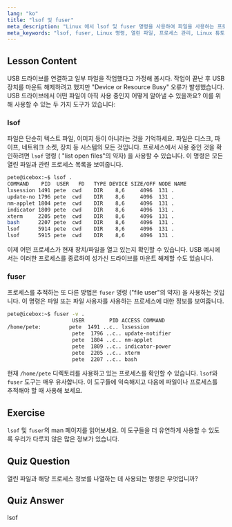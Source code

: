 ```yaml
---
lang: "ko"
title: "lsof 및 fuser"
meta_description: "Linux 에서 lsof 및 fuser 명령을 사용하여 파일을 사용하는 프로세스를 식별하는 방법을 배웁니다. "Device or Resource Busy" 오류를 이해하고 열린 파일을 효과적으로 관리합니다."
meta_keywords: "lsof, fuser, Linux 명령, 열린 파일, 프로세스 관리, Linux 튜토리얼, 초보자 가이드, 장치 사용 중"
---
```


## Lesson Content

USB 드라이브를 연결하고 일부 파일을 작업했다고 가정해 봅시다. 작업이 끝난 후 USB 장치를 마운트 해제하려고 했지만 "Device or Resource Busy" 오류가 발생했습니다. USB 드라이브에서 어떤 파일이 아직 사용 중인지 어떻게 알아낼 수 있을까요? 이를 위해 사용할 수 있는 두 가지 도구가 있습니다:

### lsof

파일은 단순히 텍스트 파일, 이미지 등이 아니라는 것을 기억하세요. 파일은 디스크, 파이프, 네트워크 소켓, 장치 등 시스템의 모든 것입니다. 프로세스에서 사용 중인 것을 확인하려면 `lsof` 명령 ( "list open files"의 약자) 을 사용할 수 있습니다. 이 명령은 모든 열린 파일과 관련 프로세스 목록을 보여줍니다.

```bash
pete@icebox:~$ lsof .
COMMAND    PID  USER   FD   TYPE DEVICE SIZE/OFF NODE NAME
lxsession 1491 pete  cwd    DIR    8,6     4096  131 .
update-no 1796 pete  cwd    DIR    8,6     4096  131 .
nm-applet 1804 pete  cwd    DIR    8,6     4096  131 .
indicator 1809 pete  cwd    DIR    8,6     4096  131 .
xterm     2205 pete  cwd    DIR    8,6     4096  131 .
bash      2207 pete  cwd    DIR    8,6     4096  131 .
lsof      5914 pete  cwd    DIR    8,6     4096  131 .
lsof      5915 pete  cwd    DIR    8,6     4096  131 .
```

이제 어떤 프로세스가 현재 장치/파일을 열고 있는지 확인할 수 있습니다. USB 예시에서는 이러한 프로세스를 종료하여 성가신 드라이브를 마운트 해제할 수도 있습니다.

### fuser

프로세스를 추적하는 또 다른 방법은 `fuser` 명령 ("file user"의 약자) 을 사용하는 것입니다. 이 명령은 파일 또는 파일 사용자를 사용하는 프로세스에 대한 정보를 보여줍니다.

```bash
pete@icebox:~$ fuser -v .
                     USER        PID ACCESS COMMAND
/home/pete:         pete  1491 ..c.. lxsession
                     pete  1796 ..c.. update-notifier
                     pete  1804 ..c.. nm-applet
                     pete  1809 ..c.. indicator-power
                     pete  2205 ..c.. xterm
                     pete  2207 ..c.. bash
```

현재 `/home/pete` 디렉토리를 사용하고 있는 프로세스를 확인할 수 있습니다. `lsof`와 `fuser` 도구는 매우 유사합니다. 이 도구들에 익숙해지고 다음에 파일이나 프로세스를 추적해야 할 때 사용해 보세요.

## Exercise

`lsof` 및 `fuser`의 man 페이지를 읽어보세요. 이 도구들을 더 유연하게 사용할 수 있도록 우리가 다루지 않은 많은 정보가 있습니다.

## Quiz Question

열린 파일과 해당 프로세스 정보를 나열하는 데 사용되는 명령은 무엇입니까?

## Quiz Answer

lsof
